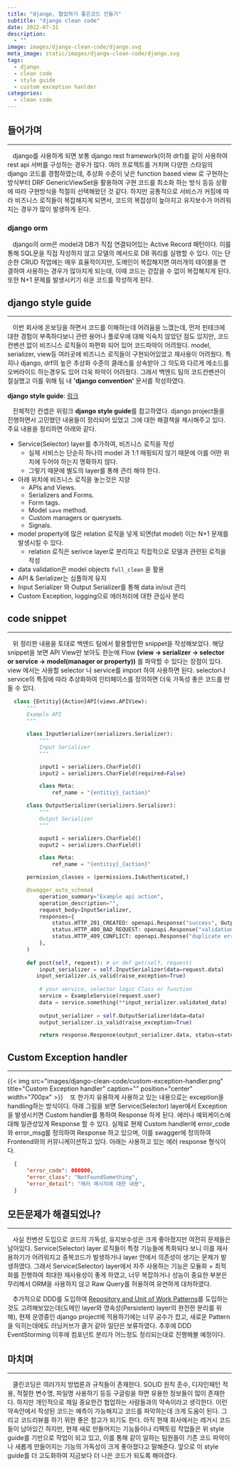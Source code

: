 ```yaml
---
title: "django, 협업하기 좋은코드 만들기"
subtitle: "django clean code"
date: 2022-07-31
description:
  - ""
image: images/django-clean-code/django.svg
meta_image: static/images/django-clean-code/django.svg
tags:
  - django
  - clean code
  - style guide
  - custom exception hanlder
categories:
  - clean code
---
```


## 들어가며

---

&nbsp;&nbsp;&nbsp;django를 사용하게 되면 보통 django rest framework(이하 drf)를 같이 사용하여 rest api 서버를 구성하는 경우가 많다. 여러 프로젝트를 거치며 다양한 스타일의 django 코드를 경험하였는데, 추상화 수준이 낮은 function based view 로 구현하는 방식부터 DRF GenericViewSet을 활용하여 구현 코드를 최소화 하는 방식 등등 상황에 따라 구현방식을 적절히 선택해왔던 것 같다. 하지만 공통적으로 서비스가 커짐에 따라 비즈니스 로직들이 복잡해지게 되면서, 코드의 복잡성이 높아지고 유지보수가 어려워지는 경우가 많이 발생하게 된다.  

### django orm
&nbsp;&nbsp;&nbsp;django의 orm은 model과 DB가 직접 연결되어있는 Active Record 패턴이다. 이를 통해 SQL문을 직접 작성하지 않고 모델의 메서드로 DB 쿼리를 실행할 수 있다. 이는 단순한 CRUD 작업에는 매우 효율적이지만, 도메인이 복잡해지면 여러개의 테이블을 연결하여 사용하는 경우가 많아지게 되는데, 이때 코드는 걷잡을 수 없이 복잡해지게 된다. 또한 N+1 문제를 발생시키기 쉬운 코드를 작성하게 된다.


## django style guide

---

&nbsp;&nbsp;&nbsp;이번 회사에 온보딩을 하면서 코드를 이해하는데 어려움을 느꼈는데, 먼저 핀테크에 대한 경험이 부족하다보니 관련 용어나 플로우에 대해 익숙치 않았던 점도 있지만, 코드컨벤션 없이 비즈니스 로직들이 파편화 되어 있어 코드파악이 어려웠다. model, serializer, view등 여러곳에 비즈니스 로직들이 구현되어있었고 재사용이 어려웠다. 특히나 django, drf의 높은 추상화 수준의 클래스를 상속받아 그 의도와 다르게 메소드를 오버라이드 하는경우도 있어 더욱 파악이 어려웠다. 그래서 백엔드 팀의 코드컨벤션이 절실했고 이를 위해 팀 내 **'django convention'** 문서를 작성하였다.

**django style guide**: <a href="https://github.com/HackSoftware/Django-Styleguide" target="_blank">링크</a>

&nbsp;&nbsp;&nbsp;전체적인 컨셉은 위링크 **django style guide**를 참고하였다. django project들을 진행하면서 고민했던 내용들이 정리되어 있었고 그에 대한 해결책을 제시해주고 있다. 주요 내용을 정리하면 아래와 같다.

- Service(Selector) layer를 추가하여, 비즈니스 로직을 작성
    - 실제 서비스는 단순히 하나의 model 과 1:1 매핑되지 않기 때문에 이를 어떤 위치에 두어야 하는지 명확하지 않다.
    - 그렇기 때문에 별도의 layer를 통해 관리 해야 한다.
- 아래 위치에 비즈니스 로직을 놓는것은 지양
    - APIs and Views.
    - Serializers and Forms.
    - Form tags.
    - Model `save` method.
    - Custom managers or querysets.
    - Signals.
- model property에 많은 relation 로직을 넣게 되면(fat model)  이는 N+1 문제를 발생시킬 수 있다.
    - relation 로직은 serivce layer로 분리하고 직접적으로 모델과 관련된 로직을 작성
- data validation은 model objects `full_clean` 을 활용
- API & Serializer는 심플하게 유지
- Input Serializer 와 Output Serializer를 통해 data in/out 관리
- Custom Exception, logging으로 에러처리에 대한 관심사 분리


## code snippet

---

&nbsp;&nbsp;&nbsp;위 정리한 내용을 토대로 백엔드 팀에서 활용할만한 snippet을 작성해보았다. 해당 snippet을 보면 API View만 보아도 한눈에 Flow **(view → serializer → selector or service → model(manager or property))** 를 파악할 수 있다는 장점이 있다. view 에서는 사용할 selector 나 service를 import 하여 사용하면 된다. selector나 service의 특징에 따라 추상화하여 인터페이스를 정의하면 더욱 가독성 좋은 코드를 만들 수 있다. 
```python
  class {Entitiy}{Action}API(views.APIView):
      """
      Example API
      """

      class InputSerializer(serializers.Serializer):
          """
          Input Serializer
          """

          input1 = serializers.CharField()
          input2 = serializers.CharField(required=False)

          class Meta:
              ref_name = "{entitiy}_{action}"

      class OutputSerializer(serializers.Serializer):
          """
          Output Serializer
          """

          ouput1 = serializers.CharField()
          ouput2 = serializers.CharField()

          class Meta:
              ref_name = "{entitiy}_{action}"

      permission_classes = (permissions.IsAuthenticated,)

      @swagger_auto_schema(
          operation_summary="Example api action",
          operation_description="",
          request_body=InputSerializer,
          responses={
              status.HTTP_201_CREATED: openapi.Response("success", OutputSerializer),
              status.HTTP_400_BAD_REQUEST: openapi.Response("validation error"),
              status.HTTP_409_CONFLICT: openapi.Response("duplicate error"),
          },
      )
      
      def post(self, request): # or def get(self, request)
          input_serializer = self.InputSerializer(data=request.data)
         input_serializer.is_valid(raise_exception=True)
          
          # your service, selector logic Class or function
          service = ExampleService(request.user)
          data = service.something(**input_serializer.validated_data)
          
          output_serializer = self.OutputSerializer(data=data)
          output_serializer.is_valid(raise_exception=True)

          return response.Response(output_serializer.data, status=status.HTTP_201_CREATED)  

```

## Custom Exception handler

---

{{< img src="images/django-clean-code/custom-exception-handler.png" title="Custom Exception handler" caption="" position="center" width="700px" >}}
&nbsp;&nbsp;&nbsp;또 한가지 유용하게 사용하고 있는 내용으로는 exception을 handling하는 방식이다. 아래 그림을 보면 Service(Selector) layer에서 Exception 을 발생시키면 Custom handler를 통하여 Response 하게 된다. 에러나 예외케이스에 대해 일관성있게 Response 할 수 있다. 실제로 현재 Custom handler에 error_code와 error_msg를 정의하여 Response 하고 있으며, 이를 swagger에 정의하여 Frontend와의 커뮤니케이션하고 있다. 아래는 사용하고 있는 에러 response 형식이다. 
```json
  {
      "error_code": 000000,
      "error_class": "NotFoundSomething",
      "error_detail": "에러 메시지에 대한 내용",
  }
```

## 모든문제가 해결되었나?

---

&nbsp;&nbsp;&nbsp;사실 컨벤션 도입으로 코드의 가독성, 유지보수성은 크게 좋아졌지만 여전히 문제들은 남아있다. Service(Selector) layer 로직들이 특정 기능들에 특화되다 보니 이를 재사용하기가 어려워지고 중복코드가 발생하거나 layer 안에서 의존성이 생기는 문제가 발생하였다. 그래서 Service(Selector) layer에서 자주 사용하는 기능은 모듈화 + 최적화를 진행하여 최대한 재사용성이 좋게 하였고, 너무 복잡하거나 성능이 중요한 부분은 무리해서 ORM을 사용하지 않고 Raw Query를 허용하여 유연하게 대처하였다.  

&nbsp;&nbsp;&nbsp;추가적으로 DDD를 도입하여 [Repository and Unit of Work Patterns](https://www.cosmicpython.com/book/appendix_django.html)를 도입하는것도 고려해보았는데(도메인 layer와 영속성(Persistent) layer의 완전한 분리를 위해), 현재 운영중인 django project에 적용하기에는 너무 공수가 컸고, 새로운 Pattern을 익히는데에도 러닝커브가 클거 같아 일단은 보류하였다. 추후에 DDD EventStorming 이후에 컴포넌트 분리가 어느정도 정리되는대로 진행해볼 예정이다.


## 마치며

---

&nbsp;&nbsp;&nbsp;클린코딩은 여러가지 방법론과 규칙들이 존재한다. SOLID 원칙 준수, 디자인패턴 적용, 적절한 변수명, 파일명 사용하기 등등 구글링을 하면 유용한 정보들이 많이 존재한다. 하지만 개인적으로 제일 중요한건 협업하는 사람들과의 약속이라고 생각한다. 이런 약속안에서 작성된 코드는 예측이 가능해지고 코드를 파악하는데  크게 도움이 된다. 그리고 코드리뷰를 하기 위한 좋은 참고가 되기도 한다. 아직 현재 회사에서는 레거시 코드들이 남아있긴 하지만, 현재 새로 만들어지는 기능들이나 리팩토링 작업들은 위 style guide를 기반으로 작업이 되고 있고, 이를 통해 같이 일하는 팀원들이 기존 코드 파악이나 새롭게 만들어지는 기능의 가독성이 크게 좋아졌다고 말해준다. 앞으로 이 style guide를 더 고도화하여 지금보다 더 나은 코드가 되도록 해야겠다.
